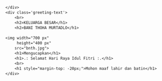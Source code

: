<!DOCTYPE html>
<html lang="en">
<head>
    <title>Document</title>
    <link href="https://fonts.googleapis.com/css?family=Dancing+Script" rel="stylesheet">
    <link href="./style.css" rel="stylesheet">

</head>
<body>
    <div class=container>
        <div> </div>
        <div> </div>
        <div> </div>
        <div> </div>
        <div> </div>
        <div> </div>
        <div> </div>
        <div> </div>
        <div> </div>

    </div> 
    <div class='greeting-text'> 
        <br>
        <h2>KELUARGA BESAR</h1>
        <h2>BANI THOHA MURTADLO</h1>

    <img width="700 px"
         height="400 px" 
        src="bnth.jpg"> 
        <h1>Mengucapkan</h1>
        <h1>.: Selamat Hari Raya Idul Fitri :.</h1>
        <br>
        <h1 style="margin-top: -20px;">Mohon maaf lahir dan batin</h1>
    </div>

</body>
</html>
